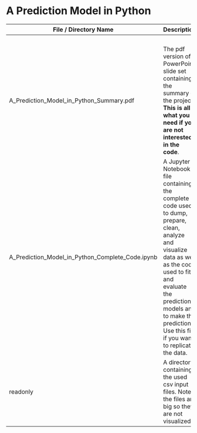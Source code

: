 # A Prediction Model in Python

File / Directory Name | Description | Link
--- | --- | ---
|<img width=200/>|<img width=500/>|<img width=200/
A_Prediction_Model_in_Python_Summary.pdf | The pdf version of a PowerPoint slide set containing the summary of the project. **This is all what you need if you are not interested in the code**. | <sub>https://github.com/BerniHacker/A_Prediction_Model_in_Python/blob/master/A_Prediction_Model_in_Python_Summary.pdf</sub>
A_Prediction_Model_in_Python_Complete_Code.ipynb | A Jupyter Notebook file containing the complete code used to dump, prepare, clean, analyze and visualize data as well as the code used to fit and evaluate the prediction models and to make the prediction. Use this file if you want to replicate the data. | <sub>https://github.com/BerniHacker/A_Prediction_Model_in_Python/blob/master/A_Prediction_Model_in_Python_Complete_Code.ipynb</sub>
readonly | A directory containing the used csv input files. Note: the files are big so they are not visualized. | <sub>https://github.com/BerniHacker/A_Prediction_Model_in_Python/tree/master/readonly</sub>
